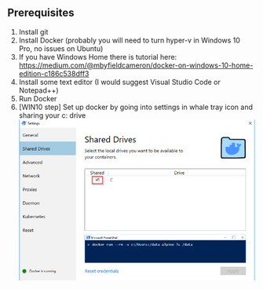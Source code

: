 ## Prerequisites
1. Install git
2. Install Docker (probably you will need to turn hyper-v in Windows 10 Pro, no issues on Ubuntu)
3. If you have Windows Home there is tutorial here: https://medium.com/@mbyfieldcameron/docker-on-windows-10-home-edition-c186c538dff3
4. Install some text editor (I would suggest Visual Studio Code or Notepad++)
5. Run Docker
6. [WIN10 step] Set up docker by going into settings in whale tray icon and sharing your c: drive
![Share c: drive on Win 10](./img/sharedrive.png?raw=true "Set up docker")